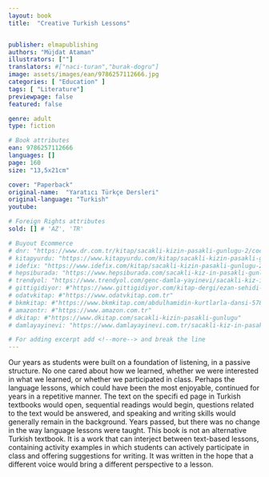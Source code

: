 ```yaml
---
layout: book
title:  "Creative Turkish Lessons"


publisher: elmapublishing
authors: "Müjdat Ataman"
illustrators: [""]
translators: #["naci-turan","burak-dogru"]
image: assets/images/ean/9786257112666.jpg
categories: [ "Education" ]
tags: [ "Literature"]
previewpage: false
featured: false

genre: adult
type: fiction

# Book attributes
ean: 9786257112666
languages: []
page: 160
size: "13,5x21cm"

cover: "Paperback"
original-name:  "Yaratıcı Türkçe Dersleri"
original-language: "Turkish"
youtube:

# Foreign Rights attributes
sold: [] # 'AZ', 'TR'

# Buyout Ecommerce
# dnr: "https://www.dr.com.tr/kitap/sacakli-kizin-pasakli-gunlugu-2/cocuk-ve-genclik/genclik-10-yas/roman-oyku/urunno=0001893059001"
# kitapyurdu: "https://www.kitapyurdu.com/kitap/sacakli-kizin-pasakli-gunlugu-2-/560122.html&filter_name=Sa%C3%A7akl%C4%B1+K%C4%B1z%27%C4%B1n+Pasakl%C4%B1+G%C3%BCnl%C3%BC%C4%9F%C3%BC+2"
# idefix: "https://www.idefix.com/kitap/sacakli-kizin-pasakli-gunlugu-2/cocuk-ve-genclik/genclik-10-yas/roman-oyku/urunno=0001893059001"
# hepsiburada: "https://www.hepsiburada.com/sacakli-kiz-in-pasakli-gunlugu-2-damla-yayinevi-p-HBV000012ER86"
# trendyol: "https://www.trendyol.com/genc-damla-yayinevi/sacakli-kiz-in-pasakli-gunlugu-2-p-54825777"
# gittigidiyor: #"https://www.gittigidiyor.com/kitap-dergi/ezan-sehidi-adnan-menderes_pdp_732728793"
# odatvkitap: #"https://www.odatvkitap.com.tr"
# bkmkitap: #"https://www.bkmkitap.com/abdulhamidin-kurtlarla-dansi-578226"
# amazontr: #"https://www.amazon.com.tr"
# dkitap: #"https://www.dkitap.com/sacakli-kizin-pasakli-gunlugu"
# damlayayinevi: "https://www.damlayayinevi.com.tr/sacakli-kiz-in-pasakli-gunlugu-2-bu-iste-bi-terslik-var"

# For adding excerpt add <!--more--> and break the line
---
```

Our years as students were built on a foundation
of listening, in a passive structure. No one cared
about how we learned, whether we were interested
in what we learned, or whether we participated in
class.
Perhaps the language lessons, which could have
been the most enjoyable, continued for years in a
repetitive manner. The text on the specifi ed page in
Turkish textbooks would open, sequential readings
would begin, questions related to the text would be
answered, and speaking and writing skills would
generally remain in the background. Years passed,
but there was no change in the way language lessons were taught.
This book is not an alternative Turkish textbook.
It is a work that can interject between text-based
lessons, containing activity examples in which students can actively participate in class and offering
suggestions for writing. It was written in the hope
that a different voice would bring a different perspective to a lesson.
<!--more--> 

